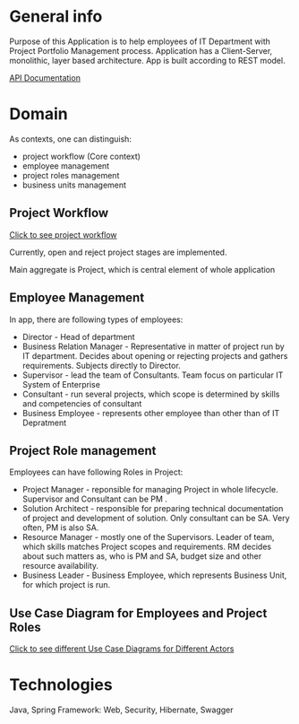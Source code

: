 # General info
Purpose of this Application is to help employees of IT Department with Project Portfolio Management process.
Application has a Client-Server, monolithic, layer based architecture. App is built according to REST model.

[API Documentation](https://misiek001.github.io/project-portfolio-management/)

# Domain

As contexts, one can distinguish:
* project workflow (Core context)
* employee management
* project roles management
* business units management

## Project Workflow
[Click to see project workflow](https://drive.google.com/file/d/1Ihta4MocTjkiUhOIOLHBIMsfH1NAleHW/view?usp=sharing)

Currently, open and reject project stages are implemented.

Main aggregate is Project, which is central element of whole application

## Employee Management
In app, there are following types of employees:
* Director - Head of department
* Business Relation Manager - Representative in matter of project run by IT department. Decides about opening or rejecting projects and gathers requirements. Subjects directly to Director. 
* Supervisor - lead the team of Consultants. Team focus on particular IT System of Enterprise
* Consultant - run several projects, which scope is determined by skills and competencies of consultant
* Business Employee - represents other employee than other than of IT Depratment

## Project Role management
Employees can have following Roles in Project:
* Project Manager - reponsible for managing Project in whole lifecycle. Supervisor and Consultant can be PM  .
* Solution Architect - responsible for preparing technical documentation of project and development of solution. Only consultant can be SA. Very often, PM is also SA.
* Resource Manager - mostly one of the Supervisors. Leader of team, which skills matches Project scopes and requirements. RM decides about such matters as, who is PM and SA, budget size and other resource availability.   
* Business Leader - Business Employee, which represents Business Unit, for which project is run.

## Use Case Diagram for Employees and Project Roles
[Click to see different Use Case Diagrams for Different Actors](https://drive.google.com/file/d/1N_0L0MQUMkbNgf6KKb9WDYHpNGVTr6RM/view?usp=sharing)


# Technologies
Java, Spring Framework: Web, Security, Hibernate, Swagger

